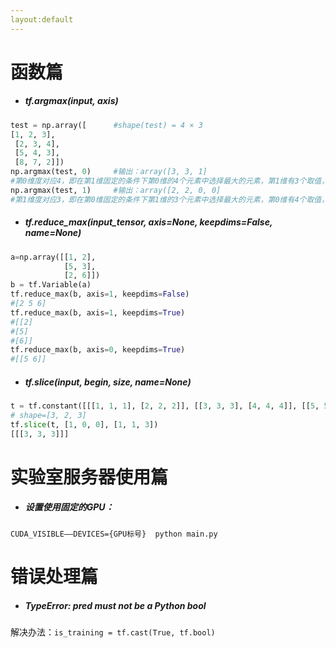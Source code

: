 ```yaml
---
layout:default
---
```

# 函数篇

- ##### tf.argmax(input, axis)

```python
test = np.array([      #shape(test) = 4 × 3
[1, 2, 3],
 [2, 3, 4], 
 [5, 4, 3], 
 [8, 7, 2]])
np.argmax(test, 0)　　　#输出：array([3, 3, 1]     
#第0维度对应4，即在第1维固定的条件下第0维的4个元素中选择最大的元素，第1维有3个取值，对应3个索引
np.argmax(test, 1)　　　#输出：array([2, 2, 0, 0]
#第1维度对应3，即在第0维固定的条件下第1维的3个元素中选择最大的元素，第0维有4个取值，对应4个索引
```

- ##### tf.reduce_max(input_tensor, axis=None, keepdims=False, name=None)

```python
a=np.array([[1, 2],
            [5, 3],
            [2, 6]])
b = tf.Variable(a)
tf.reduce_max(b, axis=1, keepdims=False)
#[2 5 6]
tf.reduce_max(b, axis=1, keepdims=True)
#[[2]
#[5]
#[6]]
tf.reduce_max(b, axis=0, keepdims=True)
#[[5 6]]
```

- ##### tf.slice(input, begin, size, name=None)

```python
t = tf.constant([[[1, 1, 1], [2, 2, 2]], [[3, 3, 3], [4, 4, 4]], [[5, 5, 5], [6, 6, 6]]])
# shape=[3, 2, 3]
tf.slice(t, [1, 0, 0], [1, 1, 3])
[[[3, 3, 3]]]
```

# 实验室服务器使用篇

- ##### 设置使用固定的GPU：

`CUDA_VISIBLE——DEVICES={GPU标号}  python main.py`

# 错误处理篇

- ##### TypeError: pred must not be a Python bool

解决办法：`is_training = tf.cast(True, tf.bool)`